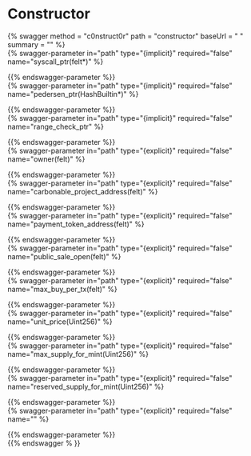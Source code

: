 
Constructor
===========
  
{% swagger method = "c0nstruct0r" path = "constructor" baseUrl = " " summary = "" %}  
{% swagger-parameter in="path" type="{implicit}" required="false" name="syscall_ptr(felt*)" %}  
  
{{% endswagger-parameter %}}  
{% swagger-parameter in="path" type="{implicit}" required="false" name="pedersen_ptr(HashBuiltin*)" %}  
  
{{% endswagger-parameter %}}  
{% swagger-parameter in="path" type="{implicit}" required="false" name="range_check_ptr" %}  
  
{{% endswagger-parameter %}}  
{% swagger-parameter in="path" type="{explicit}" required="false" name="owner(felt)" %}  
  
{{% endswagger-parameter %}}  
{% swagger-parameter in="path" type="{explicit}" required="false" name="carbonable_project_address(felt)" %}  
  
{{% endswagger-parameter %}}  
{% swagger-parameter in="path" type="{explicit}" required="false" name="payment_token_address(felt)" %}  
  
{{% endswagger-parameter %}}  
{% swagger-parameter in="path" type="{explicit}" required="false" name="public_sale_open(felt)" %}  
  
{{% endswagger-parameter %}}  
{% swagger-parameter in="path" type="{explicit}" required="false" name="max_buy_per_tx(felt)" %}  
  
{{% endswagger-parameter %}}  
{% swagger-parameter in="path" type="{explicit}" required="false" name="unit_price(Uint256)" %}  
  
{{% endswagger-parameter %}}  
{% swagger-parameter in="path" type="{explicit}" required="false" name="max_supply_for_mint(Uint256)" %}  
  
{{% endswagger-parameter %}}  
{% swagger-parameter in="path" type="{explicit}" required="false" name="reserved_supply_for_mint(Uint256)" %}  
  
{{% endswagger-parameter %}}  
{% swagger-parameter in="path" type="{explicit}" required="false" name="" %}  
  
{{% endswagger-parameter %}}  
{{% endswagger % }}
